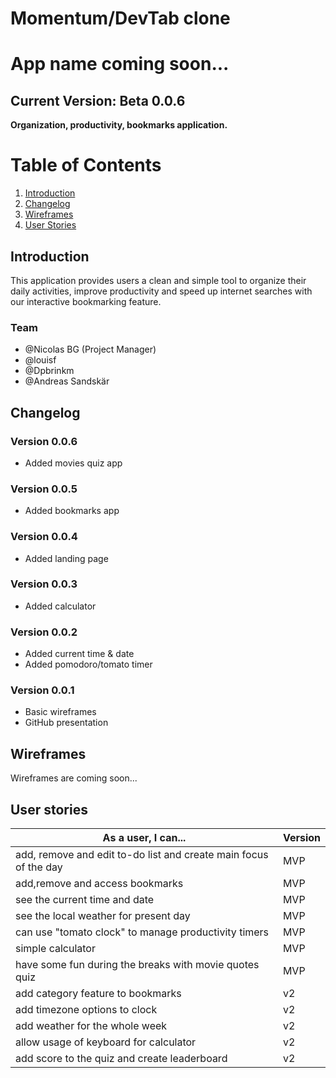 # Momentum/DevTab clone
# App name coming soon...

## Current Version: Beta 0.0.6

<b> Organization, productivity, bookmarks application. </b>

# Table of Contents
1. [Introduction](#introduction)
2. [Changelog](#changelog)
3. [Wireframes](#wireframes)
4. [User Stories](#user-stories)

## Introduction
<div>
<p> This application provides users a clean and simple tool to organize their daily activities, improve productivity and speed up internet searches with our interactive bookmarking feature.</p>
</div>

### Team
<ul>
  <li>@Nicolas BG (Project Manager)</li>
  <li>@louisf</li>
  <li>@Dpbrinkm</li>
  <li>@Andreas Sandskär</li>
</ul>

## Changelog
### Version 0.0.6
<div>
  <ul>
    <li>Added movies quiz app</li>
  </ul>
</div>

### Version 0.0.5
<div>
  <ul>
    <li>Added bookmarks app</li>
  </ul>
</div>

### Version 0.0.4
<div>
  <ul>
    <li>Added landing page</li>
  </ul>
</div>

### Version 0.0.3
<div>
  <ul>
    <li>Added calculator</li>
  </ul>
</div>

### Version 0.0.2
<div>
  <ul>
    <li>Added current time & date</li>
    <li>Added pomodoro/tomato timer</li>
  </ul>
</div>

### Version 0.0.1
<div>
  <ul>
    <li>Basic wireframes</li>
    <li>GitHub presentation</li>
  </ul>
</div>

## Wireframes
<div>
<p>Wireframes are coming soon...</p>
</div>

## User stories

<div>

| As a user, I can... | Version |
| --- | --- |
| add, remove and edit to-do list and create main focus of the day | MVP |
| add,remove and access bookmarks | MVP |
| see the current time and date | MVP |
| see the local weather for present day | MVP |
| can use "tomato clock" to manage productivity timers | MVP |
| simple calculator | MVP |
| have some fun during the breaks with movie quotes quiz | MVP |
| add category feature to bookmarks | v2 |
| add timezone options to clock | v2 |
| add weather for the whole week | v2 |
| allow usage of keyboard for calculator | v2 |
| add score to the quiz and create leaderboard | v2 |

</div>